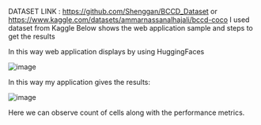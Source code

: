 DATASET LINK : https://github.com/Shenggan/BCCD_Dataset or https://www.kaggle.com/datasets/ammarnassanalhajali/bccd-coco
I used dataset from Kaggle
Below shows the web application sample and steps to get the results 

In this way web application displays by using HuggingFaces

![image](https://github.com/user-attachments/assets/ddfb8030-445e-45b2-8d1d-c2c07ad96a05)

In this way my application gives the results:

![image](https://github.com/user-attachments/assets/60685e9d-8f3a-4463-ab91-7132d94ea59d)

Here we can observe count of cells along with the performance metrics.


